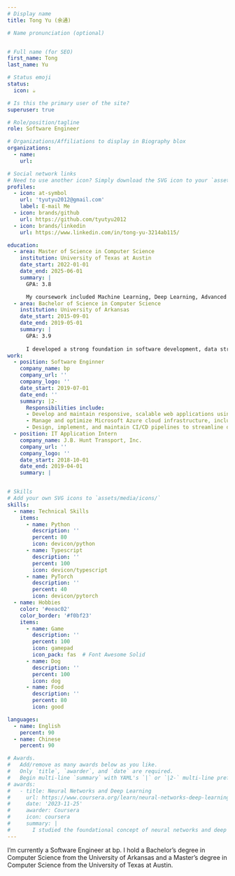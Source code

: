 ```yaml
---
# Display name
title: Tong Yu (余通)

# Name pronunciation (optional)


# Full name (for SEO)
first_name: Tong
last_name: Yu

# Status emoji
status:
  icon: ☕️

# Is this the primary user of the site?
superuser: true

# Role/position/tagline
role: Software Engineer

# Organizations/Affiliations to display in Biography blox
organizations:
  - name:
    url: 

# Social network links
# Need to use another icon? Simply download the SVG icon to your `assets/media/icons/` folder.
profiles:
  - icon: at-symbol
    url: 'tyutyu2012@gmail.com'
    label: E-mail Me
  - icon: brands/github
    url: https://github.com/tyutyu2012
  - icon: brands/linkedin
    url: https://www.linkedin.com/in/tong-yu-3214ab115/

education:
  - area: Master of Science in Computer Science
    institution: University of Texas at Austin
    date_start: 2022-01-01
    date_end: 2025-06-01
    summary: |
      GPA: 3.8

      My coursework included Machine Learning, Deep Learning, Advanced Deep Learning, and Reinforcement Learning, giving me a deep understanding of modern AI techniques and their practical applications. 
  - area: Bachelor of Science in Computer Science
    institution: University of Arkansas
    date_start: 2015-09-01
    date_end: 2019-05-01
    summary: |
      GPA: 3.9
      
      I developed a strong foundation in software development, data structures, algorithms, and computer systems. During my studies, I gained hands-on experience with programming languages, problem-solving, and software engineering principles, which laid the groundwork for my advanced studies and professional work in the tech industry.
work:
  - position: Software Enginner
    company_name: bp
    company_url: ''
    company_logo: ''
    date_start: 2019-07-01
    date_end: ''
    summary: |2-
      Responsibilities include:
      - Develop and maintain responsive, scalable web applications using Angular framework.
      - Manage and optimize Microsoft Azure cloud infrastructure, including resource provisioning, monitoring, and cost management.
      - Design, implement, and maintain CI/CD pipelines to streamline deployment processes and ensure reliable software delivery.
  - position: IT Application Intern
    company_name: J.B. Hunt Transport, Inc. 
    company_url: ''
    company_logo: ''
    date_start: 2018-10-01
    date_end: 2019-04-01
    summary: |


# Skills
# Add your own SVG icons to `assets/media/icons/`
skills:
  - name: Technical Skills
    items:
      - name: Python
        description: ''
        percent: 80
        icon: devicon/python
      - name: Typescript
        description: ''
        percent: 100
        icon: devicon/typescript
      - name: PyTorch
        description: ''
        percent: 40
        icon: devicon/pytorch
  - name: Hobbies
    color: '#eeac02'
    color_border: '#f0bf23'
    items:
      - name: Game
        description: ''
        percent: 100
        icon: gamepad
        icon_pack: fas  # Font Awesome Solid
      - name: Dog
        description: ''
        percent: 100
        icon: dog
      - name: Food
        description: ''
        percent: 80
        icon: good

languages:
  - name: English
    percent: 90
  - name: Chinese
    percent: 90

# Awards.
#   Add/remove as many awards below as you like.
#   Only `title`, `awarder`, and `date` are required.
#   Begin multi-line `summary` with YAML's `|` or `|2-` multi-line prefix and indent 2 spaces below.
# awards:
#   - title: Neural Networks and Deep Learning
#     url: https://www.coursera.org/learn/neural-networks-deep-learning
#     date: '2023-11-25'
#     awarder: Coursera
#     icon: coursera
#     summary: |
#       I studied the foundational concept of neural networks and deep learning. By the end, I was familiar with the significant technological trends driving the rise of deep learning; build, train, and apply fully connected deep neural networks; implement efficient (vectorized) neural networks; identify key parameters in a neural network’s architecture; and apply deep learning to your own applications.
---
```


I’m currently a Software Engineer at bp. I hold a Bachelor’s degree in Computer Science from the University of Arkansas and a Master’s degree in Computer Science from the University of Texas at Austin.
